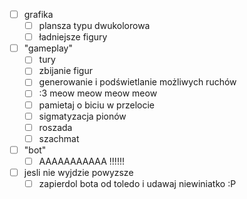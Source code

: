 * [ ] grafika
  * [ ] plansza typu dwukolorowa
  * [ ] ładniejsze figury
* [ ] "gameplay"
  * [ ] tury
  * [ ] zbijanie figur
  * [ ] generowanie i podświetlanie możliwych ruchów
  * [ ] :3 meow meow meow meow
  * [ ] pamietaj o biciu w przelocie
  * [ ] sigmatyzacja pionów
  * [ ] roszada
  * [ ] szachmat
* [ ] "bot"
  * [ ] AAAAAAAAAAA !!!!!!
* [ ] jesli nie wyjdzie powyzsze
  * [ ] zapierdol bota od toledo i udawaj niewiniatko :P
